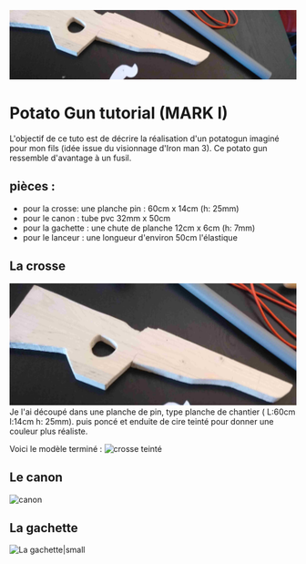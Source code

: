 ![pièces](./pieces.jpg)

# Potato Gun tutorial (MARK I)
L'objectif de ce tuto est de décrire la réalisation d'un potatogun imaginé pour mon fils (idée issue du visionnage d'Iron man 3).
Ce potato gun ressemble d'avantage à un fusil.

## pièces :
- pour la crosse: une planche pin : 60cm x 14cm (h: 25mm) 
- pour le canon : tube pvc 32mm x 50cm 
- pour la gachette : une chute de planche 12cm x 6cm (h: 7mm)
- pour le lanceur : une longueur d'environ 50cm l'élastique

## La crosse
![crosse brute](./crosse1.jpg)
Je l'ai découpé dans une planche de pin, type planche de chantier ( L:60cm l:14cm h: 25mm).
puis poncé et enduite de cire teinté pour donner une couleur plus réaliste.
 
Voici le modèle terminé :
![crosse teinté](https://mbenzekri.github.io/potatogun/crosse2.jpg)

## Le canon
![canon](https://mbenzekri.github.io/potatogun/canon.jpg)

## La gachette
![La gachette|small](https://mbenzekri.github.io/potatogun/gachette.jpg)
